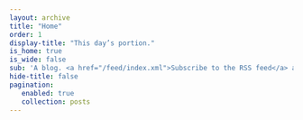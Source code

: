 ```yaml
---
layout: archive
title: "Home"
order: 1
display-title: "This day’s portion."
is_home: true
is_wide: false
sub: 'A blog. <a href="/feed/index.xml">Subscribe to the RSS feed</a> and/or <a href="https://micro.blog/leonp/">follow me on micro.blog</a>. <br>Or, <a href="/contact">contact me</a> directly. <br>Or, <a href="/about">find out more</a>.'
hide-title: false
pagination:
   enabled: true
   collection: posts
---
```



